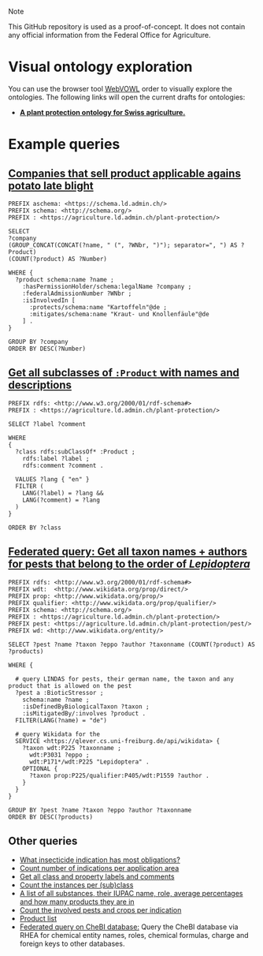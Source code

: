 > [!NOTE]
> This GitHub repository is used as a proof-of-concept. It does not contain any official information from the Federal Office for Agriculture.

# Visual ontology exploration

You can use the browser tool [WebVOWL](https://github.com/VisualDataWeb/WebVOWL) order to visually explore the ontologies. The following links will open the current drafts for ontologies:

- [**A plant protection ontology for Swiss agriculture.**](https://service.tib.eu/webvowl/#iri=https://raw.githubusercontent.com/blw-ofag-ufag/plant-protection/refs/heads/main/rdf/ontology.ttl)

# Example queries

## [Companies that sell product applicable agains potato late blight](https://s.zazuko.com/2cD58BV)

```rq
PREFIX aschema: <https://schema.ld.admin.ch/>
PREFIX schema: <http://schema.org/>
PREFIX : <https://agriculture.ld.admin.ch/plant-protection/>

SELECT
?company
(GROUP_CONCAT(CONCAT(?name, " (", ?WNbr, ")"); separator=", ") AS ?Product)
(COUNT(?product) AS ?Number)

WHERE {
  ?product schema:name ?name ;
    :hasPermissionHolder/schema:legalName ?company ;
    :federalAdmissionNumber ?WNbr ;
    :isInvolvedIn [
      :protects/schema:name "Kartoffeln"@de ;
      :mitigates/schema:name "Kraut- und Knollenfäule"@de
  	] .
}

GROUP BY ?company
ORDER BY DESC(?Number)
```

## [Get all subclasses of `:Product` with names and descriptions](https://s.zazuko.com/3ktAsV5)

```rq
PREFIX rdfs: <http://www.w3.org/2000/01/rdf-schema#>
PREFIX : <https://agriculture.ld.admin.ch/plant-protection/>

SELECT ?label ?comment

WHERE
{
  ?class rdfs:subClassOf* :Product ;
    rdfs:label ?label ;
    rdfs:comment ?comment .

  VALUES ?lang { "en" }
  FILTER (
    LANG(?label) = ?lang &&
    LANG(?comment) = ?lang 
  )
}

ORDER BY ?class
```

## [Federated query: Get all taxon names + authors for pests that belong to the order of *Lepidoptera*](https://s.zazuko.com/25ER8Pj)

```rq
PREFIX rdfs: <http://www.w3.org/2000/01/rdf-schema#>
PREFIX wdt:  <http://www.wikidata.org/prop/direct/>
PREFIX prop: <http://www.wikidata.org/prop/>
PREFIX qualifier: <http://www.wikidata.org/prop/qualifier/>
PREFIX schema: <http://schema.org/>
PREFIX : <https://agriculture.ld.admin.ch/plant-protection/>
PREFIX pest: <https://agriculture.ld.admin.ch/plant-protection/pest/>
PREFIX wd: <http://www.wikidata.org/entity/>

SELECT ?pest ?name ?taxon ?eppo ?author ?taxonname (COUNT(?product) AS ?products)

WHERE {
  
  # query LINDAS for pests, their german name, the taxon and any product that is allowed on the pest
  ?pest a :BioticStressor ;
    schema:name ?name ;
    :isDefinedByBiologicalTaxon ?taxon ;
    :isMitigatedBy/:involves ?product .
  FILTER(LANG(?name) = "de")
  
  # query Wikidata for the 
  SERVICE <https://qlever.cs.uni-freiburg.de/api/wikidata> {
    ?taxon wdt:P225 ?taxonname ;
      wdt:P3031 ?eppo ;
      wdt:P171*/wdt:P225 "Lepidoptera" .
    OPTIONAL {
      ?taxon prop:P225/qualifier:P405/wdt:P1559 ?author .
    }
  }
}

GROUP BY ?pest ?name ?taxon ?eppo ?author ?taxonname
ORDER BY DESC(?products)
```

## Other queries

- [What insecticide indication has most obligations?](https://s.zazuko.com/2MSLoHB)
- [Count number of indications per application area](https://s.zazuko.com/2w3CpY4)
- [Get all class and property labels and comments](https://s.zazuko.com/aJyrxh)
- [Count the instances per (sub)class](https://s.zazuko.com/j55kjw)
- [A list of all substances, their IUPAC name, role, average percentages and how many products they are in](https://s.zazuko.com/3ssB5gY)
- [Count the involved pests and crops per indication](https://s.zazuko.com/272TFvJ)
- [Product list](https://s.zazuko.com/SLoUx8)
- [Federated query on CheBI database:](https://s.zazuko.com/qhYq1W) Query the CheBI database via RHEA for chemical entity names, roles, chemical formulas, charge and foreign keys to other databases.